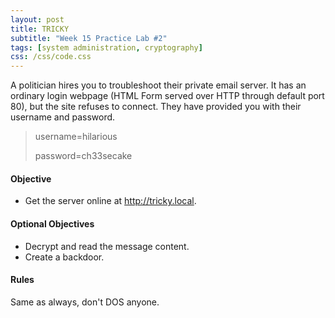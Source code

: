 ```yaml
---
layout: post
title: TRICKY
subtitle: "Week 15 Practice Lab #2"
tags: [system administration, cryptography]
css: /css/code.css
---
```


A politician hires you to troubleshoot their private email server. It has an ordinary login webpage (HTML Form served over HTTP through default port 80), but the site refuses to connect. They have provided you with their username and password.

> username=hilarious
>
> password=ch33secake

#### Objective

- Get the server online at <http://tricky.local>.

#### Optional Objectives

- Decrypt and read the message content.
- Create a backdoor.

#### Rules

Same as always, don't DOS anyone.
